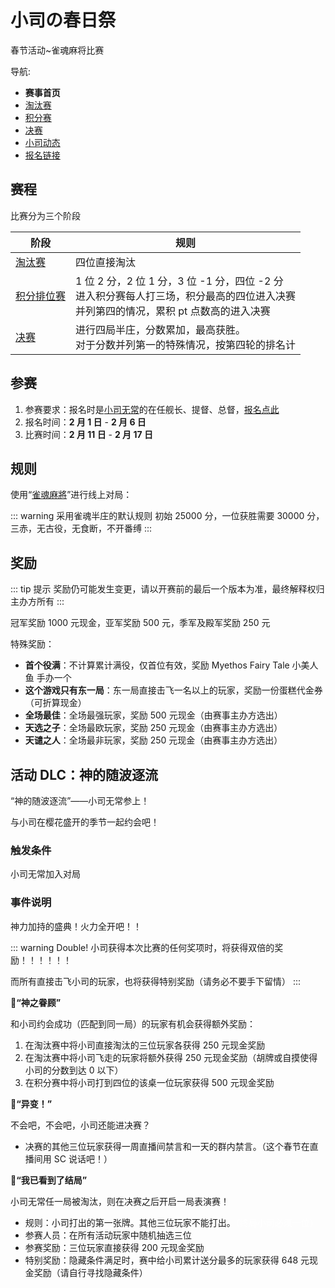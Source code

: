 # 小司の春日祭

春节活动~雀魂麻将比赛

导航:

- **赛事首页**
- [淘汰赛](./stage-1.md)
- [积分赛](./stage-2.md)
- [决赛](./stage-3.md)
- [小司动态](https://t.bilibili.com/486826936621196309)
- [报名链接](https://wj.qq.com/s2/7986823/c6ae/)

## 赛程

比赛分为三个阶段

| 阶段                       | 规则                                                                                                                                     |
| -------------------------- | ---------------------------------------------------------------------------------------------------------------------------------------- |
| [淘汰赛](./stage-1.md)     | 四位直接淘汰                                                                                                                             |
| [积分排位赛](./stage-2.md) | 1 位 2 分，2 位 1 分，3 位 -1 分，四位 -2 分<br>进入积分赛每人打三场，积分最高的四位进入决赛<br>并列第四的情况，累积 pt 点数高的进入决赛 |
| [决赛](./stage-3.md)       | 进行四局半庄，分数累加，最高获胜。<br>对于分数并列第一的特殊情况，按第四轮的排名计                                                       |

## 参赛

1. 参赛要求：报名时是[小司无常](https://live.bilibili.com/14846654)的在任舰长、提督、总督，[报名点此](https://wj.qq.com/s2/7986823/c6ae/)
2. 报名时间：**2 月 1 日** - **2 月 6 日**
3. 比赛时间：**2 月 11 日** - **2 月 17 日**

## 规则

使用“[雀魂麻將](https://www.maj-soul.com/#/home)”进行线上对局：

::: warning 采用雀魂半庄的默认规则
初始 25000 分，一位获胜需要 30000 分，三赤，无古役，无食断，不开番缚
:::

## 奖励

::: tip 提示
奖励仍可能发生变更，请以开赛前的最后一个版本为准，最终解释权归主办方所有
:::

冠军奖励 1000 元现金，亚军奖励 500 元，季军及殿军奖励 250 元

特殊奖励：

- **首个役满**：不计算累计满役，仅首位有效，奖励 Myethos Fairy Tale 小美人鱼 手办一个
- **这个游戏只有东一局**：东一局直接击飞一名以上的玩家，奖励一份蛋糕代金券（可折算现金）
- **全场最佳**：全场最强玩家，奖励 500 元现金（由赛事主办方选出）
- **天选之子**：全场最欧玩家，奖励 250 元现金（由赛事主办方选出）
- **天谴之人**：全场最非玩家，奖励 250 元现金（由赛事主办方选出）

## 活动 DLC：神的随波逐流

“神的随波逐流”——小司无常参上！

与小司在樱花盛开的季节一起约会吧！

### 触发条件

小司无常加入对局

### 事件说明

神力加持的盛典！火力全开吧！！

::: warning Double!
小司获得本次比赛的任何奖项时，将获得双倍的奖励！！！！！！

而所有直接击飞小司的玩家，也将获得特别奖励（请务必不要手下留情）
:::

**🌟“神之眷顾”**

和小司约会成功（匹配到同一局）的玩家有机会获得额外奖励：

1. 在淘汰赛中将小司直接淘汰的三位玩家各获得 250 元现金奖励
1. 在淘汰赛中将小司飞走的玩家将额外获得 250 元现金奖励（胡牌或自摸使得小司的分数到达 0 以下）
1. 在积分赛中将小司打到四位的该桌一位玩家获得 500 元现金奖励

**🌟“异变！”**

不会吧，不会吧，小司还能进决赛？

- 决赛的其他三位玩家获得一周直播间禁言和一天的群内禁言。（这个春节在直播间用 SC 说话吧！）

**🌟“我已看到了结局”**

小司无常任一局被淘汰，则在决赛之后开启一局表演赛！

- 规则：小司打出的第一张牌。其他三位玩家不能打出。<span title="恭喜你找到了隐藏条件" class="easter-egg">（终局小司必须一位）</span>
- 参赛人员：在所有活动玩家中随机抽选三位
- 参赛奖励：三位玩家直接获得 200 元现金奖励
- 特别奖励：隐藏条件满足时，赛中给小司累计送分最多的玩家获得 648 元现金奖励（请自行寻找隐藏条件）

<style>
.yuu-theme-dark .easter-egg {
  color: #1a1a1a;
}
.easter-egg {
  color: white;
}
</style>
